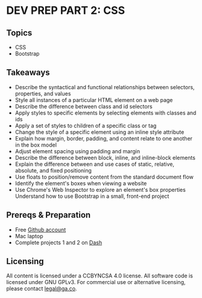 # DEV PREP PART 2: CSS

## Topics

- CSS
- Bootstrap

## Takeaways

- Describe the syntactical and functional relationships between selectors, properties, and values
- Style all instances of a particular HTML element on a web page
- Describe the difference between class and id selectors
- Apply styles to specific elements by selecting elements with classes and ids
- Apply a set of styles to children of a specific class or tag
- Change the style of a specific element using an inline style attribute
- Explain how margin, border, padding, and content relate to one another in the box model
- Adjust element spacing using padding and margin
- Describe the difference between block, inline, and inline-block elements
- Explain the difference between and use cases of static, relative, absolute, and fixed positioning
- Use floats to position/remove content from the standard document flow
- Identify the element's boxes when viewing a website
- Use Chrome's Web Inspector to explore an element's box properties Understand how to use Bootstrap in a small, front-end project

## Prereqs & Preparation

- Free [Github account](https://github.com/join)
- Mac laptop
- Complete projects 1 and 2 on [Dash](https://dash.generalassemb.ly/)

## Licensing
All content is licensed under a CC­BY­NC­SA 4.0 license.
All software code is licensed under GNU GPLv3. For commercial use or alternative licensing, please contact legal@ga.co.